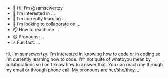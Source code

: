 - 👋 Hi, I’m @samscwertzy
- 👀 I’m interested in ...
- 🌱 I’m currently learning ...
- 💞️ I’m looking to collaborate on ...
- 📫 How to reach me ...
- 😄 Pronouns: ...
- ⚡ Fun fact: ...

Hi, I'm samscwertzy. I'm interested in knowing how to code or in coding so i'm currently learning how to code. I'm not quite of whatbyou mean by collaborations 
so i on't know how to answer that. You can reach me through my email or through phone call. My pronouns are her/she/they.
_<!---
samscwertzy/samscwertzy is a ✨ special ✨ repository because its `README.md` (this file) appears on your GitHub profile.
You can click the Preview link to take a look at your changes.
--->
